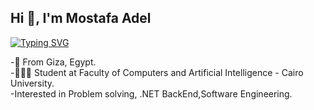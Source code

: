 ##                                                        Hi 👋, I'm Mostafa Adel
[![Typing SVG](https://readme-typing-svg.demolab.com?font=Fira+Code&pause=1000&random=false&width=435&lines=Welcome+to+Mostafa's+GitHub)](https://git.io/typing-svg)
<!--
**mostafa0adel/mostafa0adel** is a ✨ _special_ ✨ repository because its `README.md` (this file) appears on your GitHub profile.
-->

-🏫 <bold>From Giza, Egypt<bold>.<br/>
-👩🏻‍💻 Student at Faculty of Computers and Artificial Intelligence - Cairo University.<br/>
-Interested in Problem solving, .NET BackEnd,Software Engineering.<br/>

